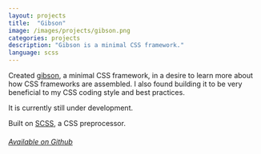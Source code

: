 ```yaml
---
layout: projects
title:  "Gibson"
image: /images/projects/gibson.png
categories: projects
description: "Gibson is a minimal CSS framework."
language: scss
---
```

[gibson]: http://ryanbonick.com/gibson/

Created [gibson], a minimal CSS framework, in a desire to learn more about how CSS frameworks are assembled. I also
found building it to be very beneficial to my CSS coding style and best practices.

It is currently still under development.

Built on [SCSS](http://sass-lang.com/), a CSS preprocessor.

###### [Available on Github](https://github.com/rbonick/gibson)
